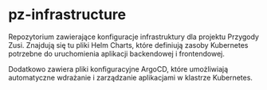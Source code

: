 # pz-infrastructure

Repozytorium zawierające konfiguracje infrastruktury dla projektu Przygody Zusi. 
Znajdują się tu pliki Helm Charts, które definiują zasoby Kubernetes potrzebne do uruchomienia aplikacji backendowej i frontendowej.


Dodatkowo zawiera pliki konfiguracyjne ArgoCD, które umożliwiają automatyczne wdrażanie i zarządzanie aplikacjami w klastrze Kubernetes.